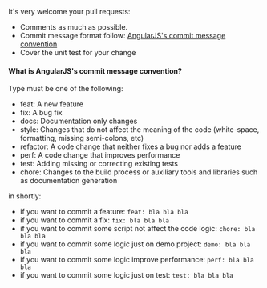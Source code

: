 It's very welcome your pull requests:

- Comments as much as possible.
- Commit message format follow: [AngularJS's commit message convention](https://github.com/angular/angular.js/blob/master/CONTRIBUTING.md#-git-commit-guidelines)
- Cover the unit test for your change

#### What is AngularJS's commit message convention?

Type must be one of the following:

- feat: A new feature
- fix: A bug fix
- docs: Documentation only changes
- style: Changes that do not affect the meaning of the code (white-space, formatting, missing semi-colons, etc)
- refactor: A code change that neither fixes a bug nor adds a feature
- perf: A code change that improves performance
- test: Adding missing or correcting existing tests
- chore: Changes to the build process or auxiliary tools and libraries such as documentation generation

in shortly:

- if you want to commit a feature: `feat: bla bla bla`
- if you want to commit a fix: `fix: bla bla bla`
- if you want to commit some script not affect the code logic: `chore: bla bla bla`
- if you want to commit some logic just on demo project: `demo: bla bla bla`
- if you want to commit some logic improve performance: `perf: bla bla bla`
- if you want to commit some logic just on test: `test: bla bla bla`